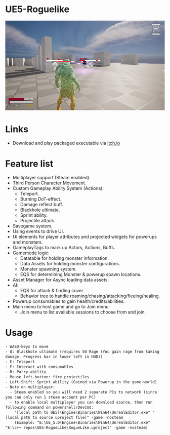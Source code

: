 # UE5-Roguelike
![alt text](https://github.com/rzukale/UE5-Roguelike/blob/main/media/rl_ultimate_resized.png?raw=true)
# Links
  - Download and play packaged executable via [itch.io](https://antaran.itch.io/roguelike-project)


# Feature list
  - Multiplayer support (Steam enabled).
  - Third Person Character Movement.
  - Custom Gameplay Ability System (Actions):
    - Teleport.
    - Burning DoT-effect.
    - Damage reflect buff.
    - Blackhole ultimate.
    - Sprint ability.
    - Projectile attack.
  - Savegame system.
  - Using events to drive UI.
  - UI elements for player attributes and projected widgets for powerups and monsters.
  - GameplayTags to mark up Actors, Actions, Buffs.
  - Gamemode logic:
    - Datatable for holding monster information.
    - Data Assets for holding monster configurations.
    - Monster spawning system.
    - EQS for determining Monster & powerup spawn locations.
  - Asset Manager for Async loading data assets.
  - AI:
    - EQS for attack & finding cover
    - Behavior tree to handle roaming/chasing/attacking/fleeing/healing.
  - Powerup consumables to gain health/credits/abilities.
  - Main menu to host game and go to Join menu:
    - Join menu to list available sessions to choose from and join.
  # Usage
    - WASD-keys to move
    - Q: Blackhole ultimate (requires 50 Rage (You gain rage from taking damage. Progress bar in lower left in HUD))
    - E: Teleport
    - F: Interact with consumables
    - R: Parry-ability
    - Mouse left-button: fire projectiles
    - Left-Shift: Sprint ability (Gained via Powerup in the game-world)
    - Note on multiplayer:
      - Steam enabled so you will need 2 separate PCs to network (since you can only run 1 steam account per PC)
      - to enable local multiplayer you can download source, then run following command on powershell/DevCmd:
        "[local path to UE5]\Engine\Binaries\Win64\UnrealEditor.exe" "[local path to source uproject file]" -game -nosteam
        (Example: "E:\UE_5.0\Engine\Binaries\Win64\UnrealEditor.exe" "E:\c++ repos\UE5-RogueLike\RogueLike.uproject" -game -nosteam)
  
